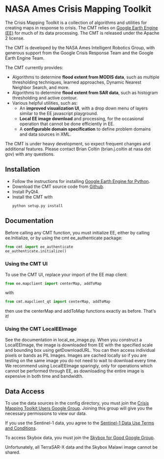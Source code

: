# NASA Ames Crisis Mapping Toolkit

The Crisis Mapping Toolkit is a collection of algorithms and utilities for creating maps in response to crisis.
The CMT relies on [Google Earth Engine (EE)](https://earthengine.google.org/) for much of its data processing.
The CMT is released under the Apache 2 license.

The CMT is developed by the NASA Ames Intelligent Robotics Group, with generous support from the Google Crisis
Response Team and the Google Earth Engine Team.

The CMT currently provides:

- Algorithms to determine **flood extent from MODIS data**, such as
  multiple thresholding techniques, learned approaches, Dynamic Nearest
  Neighbor Search, and more.
- Algorithms to determine **flood extent from SAR data**, such as
  histogram thresholding and active contour.
- Various helpful utilities, such as:
    - An **improved visualization UI**, with a drop down menu of layers
      similar to the EE javascript playground.
    - **Local EE image download** and processing, for the occasional operation
      that cannot be done efficiently in EE.
    - A **configurable domain specification** to define problem domains and
      data sources in XML.

The CMT is under heavy development, so expect frequent changes and additional features.
Please contact Brian Coltin (brian.j.coltin at nasa dot gov) with any questions.

## Installation

- Follow the instructions for installing [Google Earth Engine for Python](https://developers.google.com/earth-engine/python_install).
- Download the CMT source code from [Github](https://github.com/bcoltin/CrisisMappingToolkit).
- Install PyQt4.
- Install the CMT with 
  ```
  python setup.py install
  ```

## Documentation

Before calling any CMT function, you must initialize EE, either by calling
ee.Initialize, or by using the cmt ee\_authenticate package:

```python
from cmt import ee_authenticate
ee_authenticate.initialize()
```

### Using the CMT UI

To use the CMT UI, replace your import of the EE map client:

```python
from ee.mapclient import centerMap, addToMap
```

with 

```python
from cmt.mapclient_qt import centerMap, addToMap
```

then use the centerMap and addToMap functions exactly as before.
That's it!

### Using the CMT LocalEEImage

See the documentation in local_ee_image.py. When you construct a LocalEEImage,
the image is downloaded from EE with the specified scale and bounding box
using getDownloadURL. You can then access individual pixels or bands as PIL Images.
Images are cached locally so if you are testing on the same image you do not need to
wait to download every time. We recommend using LocalEEImage sparingly, only for
operations which cannot be performed through EE, as downloading the entire image
is expensive in both time and bandwidth.

## Data Access

To use the data sources in the config directory, you must join the
[Crisis Mapping Toolkit Users Google Group](https://groups.google.com/forum/#!forum/crisis-mapping-toolkit-users).
Joining this group will give you the necessary permissions to view our data.

If you use the Sentinel-1 data, you agree to the [Sentinel-1 Data Use Terms and Conditions](https://scihub.esa.int/userguide/).

To access Skybox data, you must join the [Skybox for Good Google Group](https://groups.google.com/forum/#!forum/skyboxforgood).

Unfortunately, all TerraSAR-X data and the Skybox Malawi image cannot be shared.

